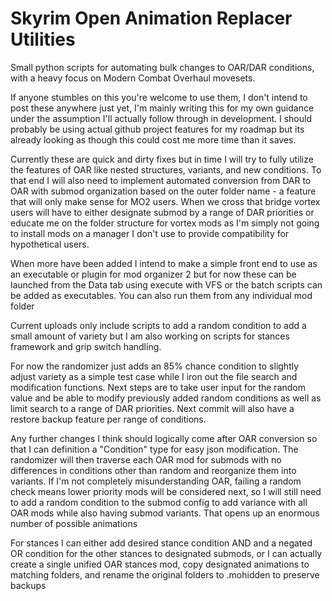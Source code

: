 # Skyrim Open Animation Replacer Utilities 

Small python scripts for automating bulk changes to OAR/DAR conditions, with a heavy focus on Modern Combat Overhaul movesets.

If anyone stumbles on this you're welcome to use them, I don't intend to post these anywhere just yet, I'm mainly writing this for my own guidance under the assumption I'll actually follow through in development. I should probably be using actual github project features for my roadmap but its already looking as though this could cost me more time than it saves. 

Currently these are quick and dirty fixes but in time I will try to fully utilize the features of OAR like nested structures, variants, and new conditions. To that end I will also need to implement automated conversion from DAR to OAR with submod organization based on the outer folder name - a feature that will only make sense for MO2 users. When we cross that bridge vortex users will have to either designate submod by a range of DAR priorities or educate me on the folder structure for vortex mods as I'm simply not going to install mods on a manager I don't use to provide compatibility for hypothetical users. 

When more have been added I intend to make a simple front end to use as an executable or plugin for mod organizer 2 but for now these can be launched from the Data tab using execute with VFS or the batch scripts can be added as executables. You can also run them from any individual mod folder 

Current uploads only include scripts to add a random condition to add a small amount of variety but I am also working on scripts for stances framework and grip switch handling. 

For now the randomizer just adds an 85% chance condition to slightly adjust variety as a simple test case while I iron out the file search and modification functions. Next steps are to take user input for the random value and be able to modify previously added random conditions as well as limit search to a range of DAR priorities. Next commit will also have a restore backup feature per range of conditions.

Any further changes I think should logically come after OAR conversion so that I can definition a "Condition" type for easy json modification. The randomizer will then traverse each OAR mod for submods with no differences in conditions other than random and reorganize them into variants. If I'm not completely misunderstanding OAR, failing a random check means lower priority mods will be considered next, so I will still need to add a random condition to the submod config to add variance with all OAR mods while also having submod variants. That opens up an enormous number of possible animations 

For stances I can either add desired stance condition AND and a negated OR condition for the other stances to designated submods, or I can actually create a single unified OAR stances mod, copy designated animations to matching folders, and rename the original folders to .mohidden to preserve backups
